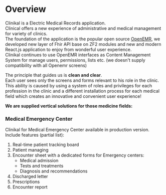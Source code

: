 # Overview

Clinikal is a Electric Medical Records application.  
Clinical offers a new experience of administrative and medical management for variety of clinics.  
The foundation of the application is the popular open source [OpenEMR](https://github.com/openemr/openemr), we developed new layer of Fhir API base on ZF2 modules and new and modern React.js application to enjoy from wonderful user experience.  
Clinikal continues to use OpenEMR interfaces as Content Management System for manage users, permissions, lists etc. (we doesn't supply compatibility with all Openemr screens) 

The principle that guides us is **clean and clear**.  
Each user sees only the screens and forms relevant to his role in the clinic.   
This ability is caused by using a system of roles and privileges for each profession in the clinic and a different installation process for each medical field which creates an innovative and convenient user experience!

**We are supplied vertical solutions for those medicine fields:**  

### Medical Emergency Center
Clinikal for Medical Emergency Center available in production version.  
Include features (partial list):  
1. Real-time patient tracking board
2. Patient managing
3. Encounter sheet with a dedicated forms for Emergency centers:
    * Medical admission
    * Tests and treatments
    * Diagnosis and recommendations
4. Discharged letter
5. Prescriptions
6. Encounter report
